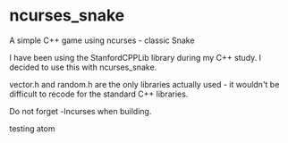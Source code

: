 ncurses_snake
=============

A simple C++ game using ncurses - classic Snake

I have been using the StanfordCPPLib library during my C++ study. I decided to use this with ncurses_snake.  

vector.h and random.h are the only libraries actually used - it wouldn't be difficult to recode for the standard C++ libraries.

Do not forget -lncurses when building.

testing atom
